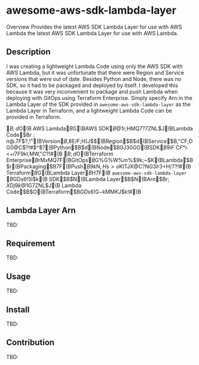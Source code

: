 awesome-aws-sdk-lambda-layer
====

Overview
Provides the latest AWS SDK Lambda Layer for use with AWS Lambda the latest AWS SDK Lambda Layer for use with AWS Lambda. 

## Description
I was creating a lightweight Lambda Code using only the AWS SDK with AWS Lambda, but it was unfortunate that there were Region and Service versions that were out of date. Besides Python and Node, there was no SDK, so it had to be packaged and deployed by itself.
I developed this because it was very inconvenient to package and push Lambda when deploying with GitOps using Terraform Enterprise.
Simply specify Arn in the Lambda Layer of the SDK provided in `awesome-aws-sdk-lambda-layer` as the Lambda Layer in Terraform, and a lightweight Lambda Code can be provided in Terraform.

$B;d$O(B AWS Lambda$B$G(BAWS SDK$B$@$1$r;HMQ$7$?7ZNL$J(BLambda Code$B$r:n@.$7$F$$$?$,!"(BVersion$B$,8E$/$F;H$($J$$(BRegion$B$d(BService$B$,$"$C$F;DG0$@$C$?!#$^$?(BPython$B$d(BNode$B0J30$G$O(BSDK$B$9$iF~$C$F$*$i$:<+$i%Q%C%1!<%8$7$F%G%W%m%$$9$kI,MW$,$"$C$?!#(B
$B;d$O(BTerraform Enterprise$B$rMxMQ$7$F(BGitOps$B$G%G%W%m%$$9$k;~$K(BLambda$B$r(BPackaging$B$7$F(BPush$B$9$k$N$,Hs>o$KITJX$@$C$?$N$G$3$l$r3+H/$7$?!#(B
Terraform$B$G(BLambda Layer$B$H$7$F(B `awesome-aws-sdk-lambda-layer` $B$GDs6!$5$l$k(B SDK$B$N(BLambda Layer$B$N(BArn$B$r;XDj$9$k$@$1$G7ZNL$J(B Lambda Code$B$O(BTerraform$B$GDs6!$G$-$kMM$K$J$k!#(B

## Lambda Layer Arn

TBD:

## Requirement
TBD:

## Usage
TBD:

## Install
TBD:

## Contribution
TBD:


